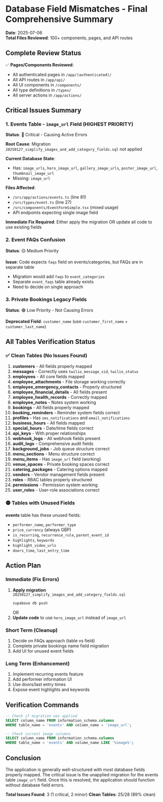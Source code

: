 # Database Field Mismatches - Final Comprehensive Summary

**Date**: 2025-07-06  
**Total Files Reviewed**: 100+ components, pages, and API routes

## Complete Review Status

✅ **Pages/Components Reviewed**:
- All authenticated pages in `/app/(authenticated)/`
- All API routes in `/app/api/`
- All UI components in `/components/`
- All type definitions in `/types/`
- All server actions in `/app/actions/`

## Critical Issues Summary

### 1. Events Table - `image_url` Field (HIGHEST PRIORITY)
**Status**: 🔴 Critical - Causing Active Errors

**Root Cause**: Migration `20250127_simplify_images_and_add_category_fields.sql` not applied

**Current Database State**:
- Has: `image_urls`, `hero_image_url`, `gallery_image_urls`, `poster_image_url`, `thumbnail_image_url`
- Missing: `image_url`

**Files Affected**:
- `/src/app/actions/events.ts` (line 81)
- `/src/types/event.ts` (line 27)
- `/src/components/EventFormSimple.tsx` (mixed usage)
- API endpoints expecting single image field

**Immediate Fix Required**: Either apply the migration OR update all code to use existing fields

### 2. Event FAQs Confusion
**Status**: 🟡 Medium Priority

**Issue**: Code expects `faqs` field on events/categories, but FAQs are in separate table
- Migration would add `faqs` to `event_categories`
- Separate `event_faqs` table already exists
- Need to decide on single approach

### 3. Private Bookings Legacy Fields
**Status**: 🟢 Low Priority - Not Causing Errors

**Deprecated Field**: `customer_name` (use `customer_first_name` + `customer_last_name`)

## All Tables Verification Status

### ✅ Clean Tables (No Issues Found)
1. **customers** - All fields properly mapped
2. **messages** - Correctly uses `twilio_message_sid`, `twilio_status`
3. **employees** - All core fields mapped
4. **employee_attachments** - File storage working correctly
5. **employee_emergency_contacts** - Properly structured
6. **employee_financial_details** - All fields present
7. **employee_health_records** - Correctly mapped
8. **employee_notes** - Notes system working
9. **bookings** - All fields properly mapped
10. **booking_reminders** - Reminder system fields correct
11. **profiles** - Has `sms_notifications` and `email_notifications`
12. **business_hours** - All fields mapped
13. **special_hours** - Date/time fields correct
14. **api_keys** - With proper relationships
15. **webhook_logs** - All webhook fields present
16. **audit_logs** - Comprehensive audit fields
17. **background_jobs** - Job queue structure correct
18. **menu_sections** - Menu structure correct
19. **menu_items** - Has `image_url` field (working)
20. **venue_spaces** - Private booking spaces correct
21. **catering_packages** - Catering options mapped
22. **vendors** - Vendor management fields present
23. **roles** - RBAC tables properly structured
24. **permissions** - Permission system working
25. **user_roles** - User-role associations correct

### 🟡 Tables with Unused Fields
**events** table has these unused fields:
- `performer_name`, `performer_type`
- `price_currency` (always GBP)
- `is_recurring`, `recurrence_rule`, `parent_event_id`
- `highlights`, `keywords`
- `highlight_video_urls`
- `doors_time`, `last_entry_time`

## Action Plan

### Immediate (Fix Errors)
1. **Apply migration** `20250127_simplify_images_and_add_category_fields.sql`
   ```bash
   supabase db push
   ```
   OR
2. **Update code** to use `hero_image_url` instead of `image_url`

### Short Term (Cleanup)
1. Decide on FAQs approach (table vs field)
2. Complete private bookings name field migration
3. Add UI for unused event fields

### Long Term (Enhancement)
1. Implement recurring events feature
2. Add performer information UI
3. Use doors/last entry times
4. Expose event highlights and keywords

## Verification Commands

```sql
-- Check if migration was applied
SELECT column_name FROM information_schema.columns 
WHERE table_name = 'events' AND column_name = 'image_url';

-- Check current image columns
SELECT column_name FROM information_schema.columns 
WHERE table_name = 'events' AND column_name LIKE '%image%';
```

## Conclusion

The application is generally well-structured with most database fields properly mapped. The critical issue is the unapplied migration for the events table `image_url` field. Once this is resolved, the application should function without database field errors.

**Total Issues Found**: 3 (1 critical, 2 minor)
**Clean Tables**: 25/28 (89% clean)